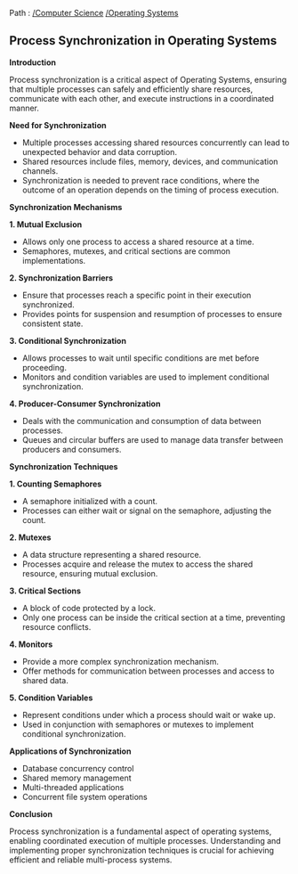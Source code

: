 Path : [/Computer Science](../../index.md) [/Operating Systems](../index.md)
## Process Synchronization in Operating Systems

**Introduction**

Process synchronization is a critical aspect of Operating Systems, ensuring that multiple processes can safely and efficiently share resources, communicate with each other, and execute instructions in a coordinated manner. 


**Need for Synchronization**

- Multiple processes accessing shared resources concurrently can lead to unexpected behavior and data corruption.
- Shared resources include files, memory, devices, and communication channels.
- Synchronization is needed to prevent race conditions, where the outcome of an operation depends on the timing of process execution.


**Synchronization Mechanisms**

**1. Mutual Exclusion**

- Allows only one process to access a shared resource at a time.
- Semaphores, mutexes, and critical sections are common implementations.


**2. Synchronization Barriers**

- Ensure that processes reach a specific point in their execution synchronized.
- Provides points for suspension and resumption of processes to ensure consistent state.


**3. Conditional Synchronization**

- Allows processes to wait until specific conditions are met before proceeding.
- Monitors and condition variables are used to implement conditional synchronization.


**4. Producer-Consumer Synchronization**

- Deals with the communication and consumption of data between processes.
- Queues and circular buffers are used to manage data transfer between producers and consumers.


**Synchronization Techniques**

**1. Counting Semaphores**

- A semaphore initialized with a count.
- Processes can either wait or signal on the semaphore, adjusting the count.


**2. Mutexes**

- A data structure representing a shared resource.
- Processes acquire and release the mutex to access the shared resource, ensuring mutual exclusion.


**3. Critical Sections**

- A block of code protected by a lock.
- Only one process can be inside the critical section at a time, preventing resource conflicts.


**4. Monitors**

- Provide a more complex synchronization mechanism.
- Offer methods for communication between processes and access to shared data.


**5. Condition Variables**

- Represent conditions under which a process should wait or wake up.
- Used in conjunction with semaphores or mutexes to implement conditional synchronization.


**Applications of Synchronization**

- Database concurrency control
- Shared memory management
- Multi-threaded applications
- Concurrent file system operations


**Conclusion**

Process synchronization is a fundamental aspect of operating systems, enabling coordinated execution of multiple processes. Understanding and implementing proper synchronization techniques is crucial for achieving efficient and reliable multi-process systems.
